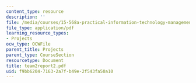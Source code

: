 ```yaml
---
content_type: resource
description: ''
file: /media/courses/15-568a-practical-information-technology-management-spring-2005/f9bb620471632a7fb49e2f543fa50a10_team2report2.pdf
file_type: application/pdf
learning_resource_types:
- Projects
ocw_type: OCWFile
parent_title: Projects
parent_type: CourseSection
resourcetype: Document
title: team2report2.pdf
uid: f9bb6204-7163-2a7f-b49e-2f543fa50a10
---
```

